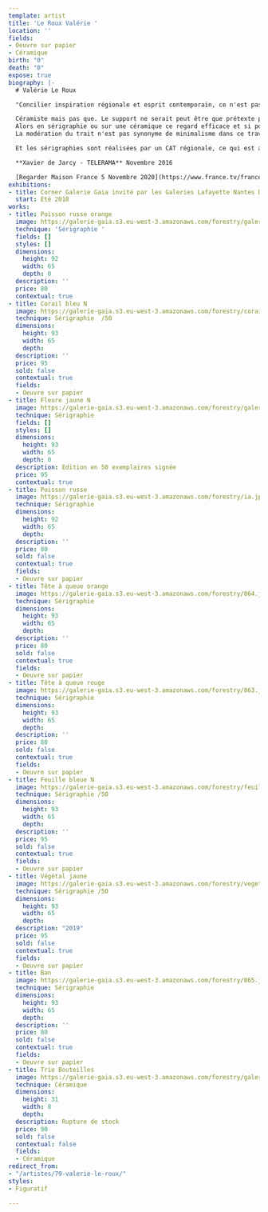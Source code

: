 ```yaml
---
template: artist
title: 'Le Roux Valérie '
location: ''
fields:
- Oeuvre sur papier
- Céramique
birth: "0"
death: "0"
expose: true
biography: |-
  # Valérie Le Roux

  "Concilier inspiration régionale et esprit contemporain, ce n'est pas si fréquent. Valérie Le Roux y parvient.

  Céramiste mais pas que. Le support ne serait peut être que prétexte pour installer un trait qui se lit aussi bien à plat que sur des volumes.
  Alors en sérigraphie ou sur une céramique ce regard efficace et si poétique sur notre bord de mer, vous permettra d'installer un bol d'air frais au-delà de notre belle Bretagne.
  La modération du trait n'est pas synonyme de minimalisme dans ce travail qui met la flore en mouvement.

  Et les sérigraphies sont réalisées par un CAT régionale, ce qui est aussi important pour Valérie Leroux

  **Xavier de Jarcy - TELERAMA** Novembre 2016

  [Regarder Maison France 5 Novembre 2020](https://www.france.tv/france-5/la-maison-france-5/2007295-concarneau.html "valerie leroux maison farnce 5")
exhibitions:
- title: Corner Galerie Gaia invité par les Galeries Lafayette Nantes Decré
  start: Eté 2018
works:
- title: Poisson russe orange
  image: https://galerie-gaia.s3.eu-west-3.amazonaws.com/forestry/galerie-gaia-valerie-leroux-poisson-russe-orange.jpg
  technique: 'Sérigraphie '
  fields: []
  styles: []
  dimensions:
    height: 92
    width: 65
    depth: 0
  description: ''
  price: 80
  contextual: true
- title: Corail bleu N
  image: https://galerie-gaia.s3.eu-west-3.amazonaws.com/forestry/corail-bleu.jpg
  technique: Sérigraphie  /50
  dimensions:
    height: 93
    width: 65
    depth: 
  description: ''
  price: 95
  sold: false
  contextual: true
  fields:
  - Oeuvre sur papier
- title: Fleure jaune N
  image: https://galerie-gaia.s3.eu-west-3.amazonaws.com/forestry/galeriegaia_leroux_sans_92x65-5.jpg
  technique: Sérigraphie
  fields: []
  styles: []
  dimensions:
    height: 93
    width: 65
    depth: 0
  description: Edition en 50 exemplaires signée
  price: 95
  contextual: true
- title: Poisson russe
  image: https://galerie-gaia.s3.eu-west-3.amazonaws.com/forestry/ia.jpg
  technique: Sérigraphie
  dimensions:
    height: 92
    width: 65
    depth: 
  description: ''
  price: 80
  sold: false
  contextual: true
  fields:
  - Oeuvre sur papier
- title: Tête à queue orange
  image: https://galerie-gaia.s3.eu-west-3.amazonaws.com/forestry/864.jpg
  technique: Sérigraphie
  dimensions:
    height: 93
    width: 65
    depth: 
  description: ''
  price: 80
  sold: false
  contextual: true
  fields:
  - Oeuvre sur papier
- title: Tête à queue rouge
  image: https://galerie-gaia.s3.eu-west-3.amazonaws.com/forestry/863.jpg
  technique: Sérigraphie
  dimensions:
    height: 93
    width: 65
    depth: 
  description: ''
  price: 80
  sold: false
  contextual: true
  fields:
  - Oeuvre sur papier
- title: Feuille bleue N
  image: https://galerie-gaia.s3.eu-west-3.amazonaws.com/forestry/feuille-bleue.jpg
  technique: Sérigraphie /50
  dimensions:
    height: 93
    width: 65
    depth: 
  description: ''
  price: 95
  sold: false
  contextual: true
  fields:
  - Oeuvre sur papier
- title: Végétal jaune
  image: https://galerie-gaia.s3.eu-west-3.amazonaws.com/forestry/vegetal-jaune.jpg
  technique: Sérigraphie /50
  dimensions:
    height: 93
    width: 65
    depth: 
  description: "2019"
  price: 95
  sold: false
  contextual: true
  fields:
  - Oeuvre sur papier
- title: Ban
  image: https://galerie-gaia.s3.eu-west-3.amazonaws.com/forestry/865.jpg
  technique: Sérigraphie
  dimensions:
    height: 93
    width: 65
    depth: 
  description: ''
  price: 80
  sold: false
  contextual: true
  fields:
  - Oeuvre sur papier
- title: Trio Bouteilles
  image: https://galerie-gaia.s3.eu-west-3.amazonaws.com/forestry/galerie-gaia-valerie-leroux-3bouteille.jpg
  technique: Céramique
  dimensions:
    height: 31
    width: 8
    depth: 
  description: Rupture de stock
  price: 90
  sold: false
  contextual: false
  fields:
  - Céramique
redirect_from:
- "/artistes/79-valerie-le-roux/"
styles:
- Figuratif

---
```

